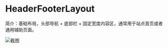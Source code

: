 # HeaderFooterLayout

简介：基础布局，头部导航 + 底部栏 + 固定宽度内容区，通常用于站点首页或者通用辅助页面。

![截图](https://img.alicdn.com/tfs/TB1x3yKmuuSBuNjy1XcXXcYjFXa-2840-1596.png)
